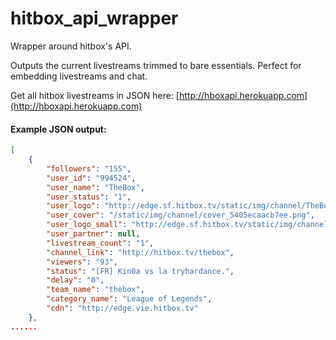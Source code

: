 hitbox_api_wrapper
===========

Wrapper around hitbox's API.

Outputs the current livestreams trimmed to bare essentials. Perfect for embedding livestreams and chat.

Get all hitbox livestreams in JSON here: [http://hboxapi.herokuapp.com](http://hboxapi.herokuapp.com)

#### Example JSON output:
```json
[
    {
        "followers": "155",
        "user_id": "994524",
        "user_name": "TheBox",
        "user_status": "1",
        "user_logo": "http://edge.sf.hitbox.tv/static/img/channel/TheBox_5404b96559e0d_large.png",
        "user_cover": "/static/img/channel/cover_5405ecaacb7ee.png",
        "user_logo_small": "http://edge.sf.hitbox.tv/static/img/channel/TheBox_5404b96559e0d_small.png",
        "user_partner": null,
        "livestream_count": "1",
        "channel_link": "http://hitbox.tv/thebox",
        "viewers": "93",
        "status": "[FR] Kin0a vs la tryhardance.",
        "delay": "0",
        "team_name": "thebox",
        "category_name": "League of Legends",
        "cdn": "http://edge.vie.hitbox.tv"
    },
......
```
